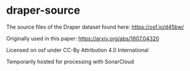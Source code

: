 # draper-source
The source files of the Draper dataset found here: https://osf.io/d45bw/

Originally used in this paper: https://arxiv.org/abs/1807.04320

Licensed on osf under CC-By Attribution 4.0 International

Temporarily hosted for processing with SonarCloud
